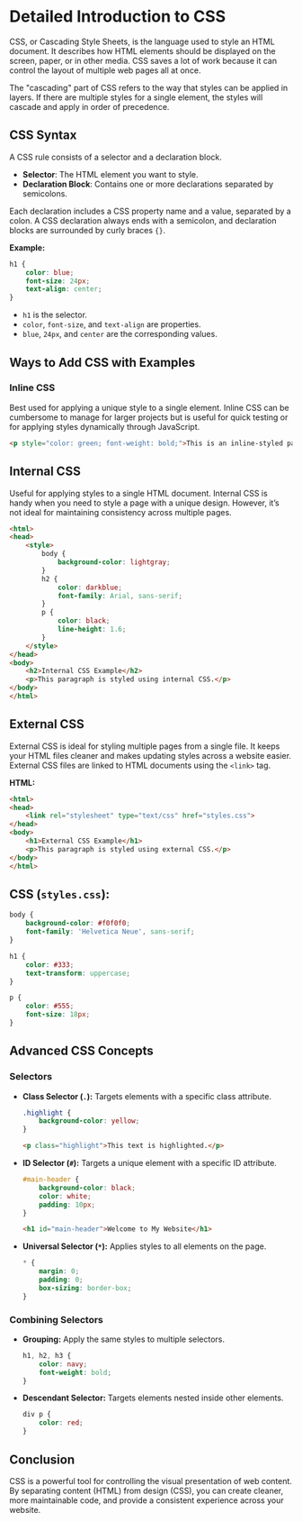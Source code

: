 # Detailed Introduction to CSS

CSS, or Cascading Style Sheets, is the language used to style an HTML document. It describes how HTML elements should be displayed on the screen, paper, or in other media. CSS saves a lot of work because it can control the layout of multiple web pages all at once.

The "cascading" part of CSS refers to the way that styles can be applied in layers. If there are multiple styles for a single element, the styles will cascade and apply in order of precedence.

## CSS Syntax

A CSS rule consists of a selector and a declaration block.

- **Selector**: The HTML element you want to style.
- **Declaration Block**: Contains one or more declarations separated by semicolons.

Each declaration includes a CSS property name and a value, separated by a colon. A CSS declaration always ends with a semicolon, and declaration blocks are surrounded by curly braces `{}`.

**Example:**

```css
h1 {
    color: blue;
    font-size: 24px;
    text-align: center;
}
```
- `h1` is the selector.
- `color`, `font-size`, and `text-align` are properties.
- `blue`, `24px`, and `center` are the corresponding values.

## Ways to Add CSS with Examples

### Inline CSS

Best used for applying a unique style to a single element. Inline CSS can be cumbersome to manage for larger projects but is useful for quick testing or for applying styles dynamically through JavaScript.

```html
<p style="color: green; font-weight: bold;">This is an inline-styled paragraph.</p>
```

## Internal CSS

Useful for applying styles to a single HTML document. Internal CSS is handy when you need to style a page with a unique design. However, it’s not ideal for maintaining consistency across multiple pages.

```html
<html>
<head>
    <style>
        body {
            background-color: lightgray;
        }
        h2 {
            color: darkblue;
            font-family: Arial, sans-serif;
        }
        p {
            color: black;
            line-height: 1.6;
        }
    </style>
</head>
<body>
    <h2>Internal CSS Example</h2>
    <p>This paragraph is styled using internal CSS.</p>
</body>
</html>
```
## External CSS

External CSS is ideal for styling multiple pages from a single file. It keeps your HTML files cleaner and makes updating styles across a website easier. External CSS files are linked to HTML documents using the `<link>` tag.

**HTML:**

```html
<html>
<head>
    <link rel="stylesheet" type="text/css" href="styles.css">
</head>
<body>
    <h1>External CSS Example</h1>
    <p>This paragraph is styled using external CSS.</p>
</body>
</html>
```
## CSS (`styles.css`):

```css
body {
    background-color: #f0f0f0;
    font-family: 'Helvetica Neue', sans-serif;
}

h1 {
    color: #333;
    text-transform: uppercase;
}

p {
    color: #555;
    font-size: 18px;
}
```
## Advanced CSS Concepts

### Selectors

- **Class Selector (`.`):** Targets elements with a specific class attribute.

    ```css
    .highlight {
        background-color: yellow;
    }
    ```

    ```html
    <p class="highlight">This text is highlighted.</p>
    ```

- **ID Selector (`#`):** Targets a unique element with a specific ID attribute.

    ```css
    #main-header {
        background-color: black;
        color: white;
        padding: 10px;
    }
    ```

    ```html
    <h1 id="main-header">Welcome to My Website</h1>
    ```

- **Universal Selector (`*`):** Applies styles to all elements on the page.

    ```css
    * {
        margin: 0;
        padding: 0;
        box-sizing: border-box;
    }
    ```

### Combining Selectors

- **Grouping:** Apply the same styles to multiple selectors.

    ```css
    h1, h2, h3 {
        color: navy;
        font-weight: bold;
    }
    ```

- **Descendant Selector:** Targets elements nested inside other elements.

    ```css
    div p {
        color: red;
    }
    ```

## Conclusion

CSS is a powerful tool for controlling the visual presentation of web content. By separating content (HTML) from design (CSS), you can create cleaner, more maintainable code, and provide a consistent experience across your website.
